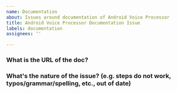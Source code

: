 ```yaml
---
name: Documentation
about: Issues around documentation of Android Voice Processor
title: Android Voice Processor Documentation Issue
labels: documentation
assignees: ''

---
```


### What is the URL of the doc?



### What's the nature of the issue? (e.g. steps do not work, typos/grammar/spelling, etc., out of date)
